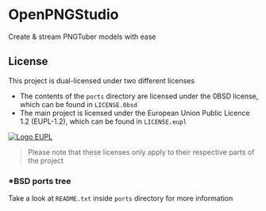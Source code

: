 # OpenPNGStudio

Create & stream PNGTuber models with ease

## License

This project is dual-licensed under two different licenses
- The contents of the `ports` directory are licensed under the 0BSD license, which can be found in `LICENSE.0bsd`
- The main project is licensed under the European Union Public Licence 1.2 (EUPL-1.2), which can be found in `LICENSE.eupl`

[![Logo EUPL](https://upload.wikimedia.org/wikipedia/commons/thumb/9/91/Logo_EUPL.svg/128px-Logo_EUPL.svg.png?20220611085611)](https://commons.wikimedia.org/wiki/File:Logo_EUPL.svg "MarcBresson, CC BY-SA 4.0 <https://creativecommons.org/licenses/by-sa/4.0>, via Wikimedia Commons")

> Please note that these licenses only apply to their respective parts of the project

### *BSD ports tree
Take a look at `README.txt` inside `ports` directory for more information
